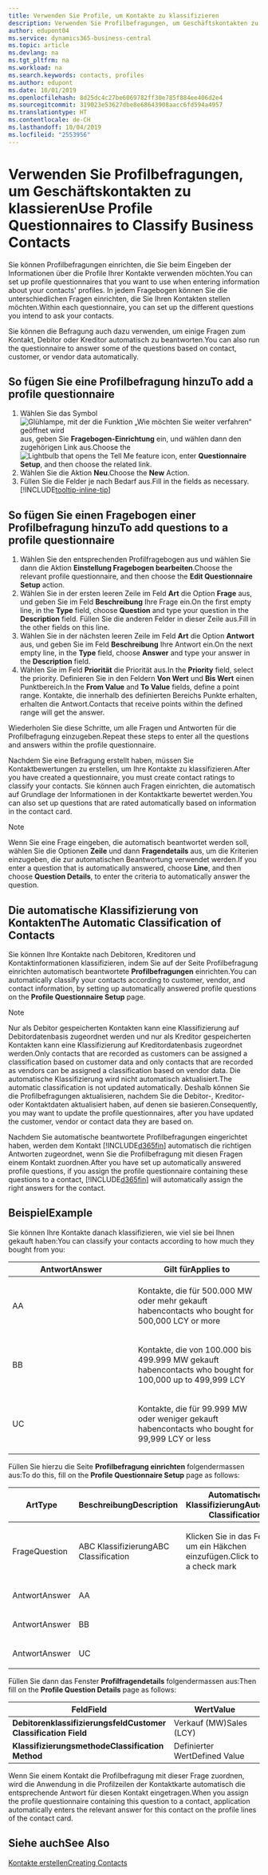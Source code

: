 ```yaml
---
title: Verwenden Sie Profile, um Kontakte zu klassifizieren
description: Verwenden Sie Profilbefragungen, um Geschäftskontakten zu klassieren
author: edupont04
ms.service: dynamics365-business-central
ms.topic: article
ms.devlang: na
ms.tgt_pltfrm: na
ms.workload: na
ms.search.keywords: contacts, profiles
ms.author: edupont
ms.date: 10/01/2019
ms.openlocfilehash: 8d25dc4c27be6069782ff30e785f884ee406d2e4
ms.sourcegitcommit: 319023e53627dbe8e68643908aacc6fd594a4957
ms.translationtype: HT
ms.contentlocale: de-CH
ms.lasthandoff: 10/04/2019
ms.locfileid: "2553956"
---
```

# <a name="use-profile-questionnaires-to-classify-business-contacts"></a><span data-ttu-id="99d9c-103">Verwenden Sie Profilbefragungen, um Geschäftskontakten zu klassieren</span><span class="sxs-lookup"><span data-stu-id="99d9c-103">Use Profile Questionnaires to Classify Business Contacts</span></span>
<span data-ttu-id="99d9c-104">Sie können Profilbefragungen einrichten, die Sie beim Eingeben der Informationen über die Profile Ihrer Kontakte verwenden möchten.</span><span class="sxs-lookup"><span data-stu-id="99d9c-104">You can set up profile questionnaires that you want to use when entering information about your contacts' profiles.</span></span> <span data-ttu-id="99d9c-105">In jedem Fragebogen können Sie die unterschiedlichen Fragen einrichten, die Sie Ihren Kontakten stellen möchten.</span><span class="sxs-lookup"><span data-stu-id="99d9c-105">Within each questionnaire, you can set up the different questions you intend to ask your contacts.</span></span>  

<span data-ttu-id="99d9c-106">Sie können die Befragung auch dazu verwenden, um einige Fragen zum Kontakt, Debitor oder Kreditor automatisch zu beantworten.</span><span class="sxs-lookup"><span data-stu-id="99d9c-106">You can also run the questionnaire to answer some of the questions based on contact, customer, or vendor data automatically.</span></span>  

## <a name="to-add-a-profile-questionnaire"></a><span data-ttu-id="99d9c-107">So fügen Sie eine Profilbefragung hinzu</span><span class="sxs-lookup"><span data-stu-id="99d9c-107">To add a profile questionnaire</span></span>
1.  <span data-ttu-id="99d9c-108">Wählen Sie das Symbol ![Glühlampe, mit der die Funktion „Wie möchten Sie weiter verfahren“ geöffnet wird](media/ui-search/search_small.png "Wie möchten Sie weiter verfahren?") aus, geben Sie **Fragebogen-Einrichtung** ein, und wählen dann den zugehörigen Link aus.</span><span class="sxs-lookup"><span data-stu-id="99d9c-108">Choose the ![Lightbulb that opens the Tell Me feature](media/ui-search/search_small.png "Tell me what you want to do") icon, enter **Questionnaire Setup**, and then choose the related link.</span></span>  
2.  <span data-ttu-id="99d9c-109">Wählen Sie die Aktion **Neu**.</span><span class="sxs-lookup"><span data-stu-id="99d9c-109">Choose the **New** Action.</span></span>  
3.  <span data-ttu-id="99d9c-110">Füllen Sie die Felder je nach Bedarf aus.</span><span class="sxs-lookup"><span data-stu-id="99d9c-110">Fill in the fields as necessary.</span></span> [!INCLUDE[tooltip-inline-tip](includes/tooltip-inline-tip_md.md)]  

## <a name="to-add-questions-to-a-profile-questionnaire"></a><span data-ttu-id="99d9c-111">So fügen Sie einen Fragebogen einer Profilbefragung hinzu</span><span class="sxs-lookup"><span data-stu-id="99d9c-111">To add questions to a profile questionnaire</span></span>
1.  <span data-ttu-id="99d9c-112">Wählen Sie den entsprechenden Profilfragebogen aus und wählen Sie dann die Aktion **Einstellung Fragebogen bearbeiten**.</span><span class="sxs-lookup"><span data-stu-id="99d9c-112">Choose the relevant profile questionnaire, and then choose the **Edit Questionnaire Setup** action.</span></span>  
2.  <span data-ttu-id="99d9c-113">Wählen Sie in der ersten leeren Zeile im Feld **Art** die Option **Frage** aus, und geben Sie im Feld **Beschreibung** Ihre Frage ein.</span><span class="sxs-lookup"><span data-stu-id="99d9c-113">On the first empty line, in the **Type** field, choose **Question** and type your question in the **Description** field.</span></span> <span data-ttu-id="99d9c-114">Füllen Sie die anderen Felder in dieser Zeile aus.</span><span class="sxs-lookup"><span data-stu-id="99d9c-114">Fill in the other fields on this line.</span></span>  
3.  <span data-ttu-id="99d9c-115">Wählen Sie in der nächsten leeren Zeile im Feld **Art** die Option **Antwort** aus, und geben Sie im Feld **Beschreibung** Ihre Antwort ein.</span><span class="sxs-lookup"><span data-stu-id="99d9c-115">On the next empty line, in the **Type** field, choose **Answer** and type your answer in the **Description** field.</span></span>  
4.  <span data-ttu-id="99d9c-116">Wählen Sie im Feld **Priorität** die Priorität aus.</span><span class="sxs-lookup"><span data-stu-id="99d9c-116">In the **Priority** field, select the priority.</span></span> <span data-ttu-id="99d9c-117">Definieren Sie in den Feldern **Von Wert** und **Bis Wert** einen Punktbereich.</span><span class="sxs-lookup"><span data-stu-id="99d9c-117">In the **From Value** and **To Value** fields, define a point range.</span></span> <span data-ttu-id="99d9c-118">Kontakte, die innerhalb des definierten Bereichs Punkte erhalten, erhalten die Antwort.</span><span class="sxs-lookup"><span data-stu-id="99d9c-118">Contacts that receive points within the defined range will get the answer.</span></span>  

<span data-ttu-id="99d9c-119">Wiederholen Sie diese Schritte, um alle Fragen und Antworten für die Profilbefragung einzugeben.</span><span class="sxs-lookup"><span data-stu-id="99d9c-119">Repeat these steps to enter all the questions and answers within the profile questionnaire.</span></span>

<span data-ttu-id="99d9c-120">Nachdem Sie eine Befragung erstellt haben, müssen Sie Kontaktbewertungen zu erstellen, um Ihre Kontakte zu klassifizieren.</span><span class="sxs-lookup"><span data-stu-id="99d9c-120">After you have created a questionnaire, you must create contact ratings to classify your contacts.</span></span> <span data-ttu-id="99d9c-121">Sie können auch Fragen einrichten, die automatisch auf Grundlage der Informationen in der Kontaktkarte bewertet werden.</span><span class="sxs-lookup"><span data-stu-id="99d9c-121">You can also set up questions that are rated automatically based on information in the contact card.</span></span>  

> [!NOTE]
> <span data-ttu-id="99d9c-122">Wenn Sie eine Frage eingeben, die automatisch beantwortet werden soll, wählen Sie die Optionen <STRONG>Zeile</STRONG> und dann <STRONG>Fragendetails</STRONG> aus, um die Kriterien einzugeben, die zur automatischen Beantwortung verwendet werden.</span><span class="sxs-lookup"><span data-stu-id="99d9c-122">If you enter a question that is automatically answered, choose <STRONG>Line</STRONG>, and then choose <STRONG>Question Details</STRONG>, to enter the criteria to automatically answer the question.</span></span>

## <a name="the-automatic-classification-of-contacts"></a><span data-ttu-id="99d9c-123">Die automatische Klassifizierung von Kontakten</span><span class="sxs-lookup"><span data-stu-id="99d9c-123">The Automatic Classification of Contacts</span></span>
<span data-ttu-id="99d9c-124">Sie können Ihre Kontakte nach Debitoren, Kreditoren und Kontaktinformationen klassifizieren, indem Sie auf der Seite Profilbefragung einrichten automatisch beantwortete **Profilbefragungen** einrichten.</span><span class="sxs-lookup"><span data-stu-id="99d9c-124">You can automatically classify your contacts according to customer, vendor, and contact information, by setting up automatically answered profile questions on the **Profile Questionnaire Setup** page.</span></span>  

> [!NOTE]
> <span data-ttu-id="99d9c-125">Nur als Debitor gespeicherten Kontakten kann eine Klassifizierung auf Debitordatenbasis zugeordnet werden und nur als Kreditor gespeicherten Kontakten kann eine Klassifizierung auf Kreditordatenbasis zugeordnet werden.</span><span class="sxs-lookup"><span data-stu-id="99d9c-125">Only contacts that are recorded as customers can be assigned a classification based on customer data and only contacts that are recorded as vendors can be assigned a classification based on vendor data.</span></span> <span data-ttu-id="99d9c-126">Die automatische Klassifizierung wird nicht automatisch aktualisiert.</span><span class="sxs-lookup"><span data-stu-id="99d9c-126">The automatic classification is not updated automatically.</span></span> <span data-ttu-id="99d9c-127">Deshalb können Sie die Profilbefragungen aktualisieren, nachdem Sie die Debitor-, Kreditor- oder Kontaktdaten aktualisiert haben, auf denen sie basieren.</span><span class="sxs-lookup"><span data-stu-id="99d9c-127">Consequently, you may want to update the profile questionnaires, after you have updated the customer, vendor or contact data they are based on.</span></span>  

<span data-ttu-id="99d9c-128">Nachdem Sie automatische beantwortete Profilbefragungen eingerichtet haben, werden dem Kontakt [!INCLUDE[d365fin](includes/d365fin_md.md)] automatisch die richtigen Antworten zugeordnet, wenn Sie die Profilbefragung mit diesen Fragen einem Kontakt zuordnen.</span><span class="sxs-lookup"><span data-stu-id="99d9c-128">After you have set up automatically answered profile questions, if you assign the profile questionnaire containing these questions to a contact, [!INCLUDE[d365fin](includes/d365fin_md.md)] will automatically assign the right answers for the contact.</span></span>  

## <a name="example"></a><span data-ttu-id="99d9c-129">Beispiel</span><span class="sxs-lookup"><span data-stu-id="99d9c-129">Example</span></span>
<span data-ttu-id="99d9c-130">Sie können Ihre Kontakte danach klassifizieren, wie viel sie bei Ihnen gekauft haben:</span><span class="sxs-lookup"><span data-stu-id="99d9c-130">You can classify your contacts according to how much they bought from you:</span></span>

<table>
<colgroup>
<col style="width: 50%" />
<col style="width: 50%" />
</colgroup>
<thead>
<tr class="header">
<th><span data-ttu-id="99d9c-131"><strong>Antwort</strong></span><span class="sxs-lookup"><span data-stu-id="99d9c-131"><strong>Answer</strong></span></span></th>
<th><span data-ttu-id="99d9c-132"><strong>Gilt für</strong></span><span class="sxs-lookup"><span data-stu-id="99d9c-132"><strong>Applies to</strong></span></span></th>
</tr>
</thead>
<tbody>
<tr class="odd">
<td><p><span data-ttu-id="99d9c-133">A</span><span class="sxs-lookup"><span data-stu-id="99d9c-133">A</span></span></p></td>
<td><p><span data-ttu-id="99d9c-134">Kontakte, die für 500.000 MW oder mehr gekauft haben</span><span class="sxs-lookup"><span data-stu-id="99d9c-134">contacts who bought for 500,000 LCY or more</span></span></p></td>
</tr>
<tr class="even">
<td><p><span data-ttu-id="99d9c-135">B</span><span class="sxs-lookup"><span data-stu-id="99d9c-135">B</span></span></p></td>
<td><p><span data-ttu-id="99d9c-136">Kontakte, die von 100.000 bis 499.999 MW gekauft haben</span><span class="sxs-lookup"><span data-stu-id="99d9c-136">contacts who bought for 100,000 up to 499,999 LCY</span></span></p></td>
</tr>
<tr class="odd">
<td><p><span data-ttu-id="99d9c-137">U</span><span class="sxs-lookup"><span data-stu-id="99d9c-137">C</span></span></p></td>
<td><p><span data-ttu-id="99d9c-138">Kontakte, die für 99.999 MW oder weniger gekauft haben</span><span class="sxs-lookup"><span data-stu-id="99d9c-138">contacts who bought for 99,999 LCY or less</span></span></p></td>
</tr>
</tbody>
</table>

<span data-ttu-id="99d9c-139">Füllen Sie hierzu die Seite **Profilbefragung einrichten** folgendermassen aus:</span><span class="sxs-lookup"><span data-stu-id="99d9c-139">To do this, fill on the **Profile Questionnaire Setup** page as follows:</span></span>


<table>
<colgroup>
<col style="width: 20%" />
<col style="width: 20%" />
<col style="width: 20%" />
<col style="width: 20%" />
<col style="width: 20%" />
</colgroup>
<thead>
<tr class="header">
<th><span data-ttu-id="99d9c-140"><strong>Art</strong></span><span class="sxs-lookup"><span data-stu-id="99d9c-140"><strong>Type</strong></span></span></th>
<th><span data-ttu-id="99d9c-141"><strong>Beschreibung</strong></span><span class="sxs-lookup"><span data-stu-id="99d9c-141"><strong>Description</strong></span></span></th>
<th><span data-ttu-id="99d9c-142"><strong>Automatische Klassifizierung</strong></span><span class="sxs-lookup"><span data-stu-id="99d9c-142"><strong>Automatic Classification</strong></span></span></th>
<th><span data-ttu-id="99d9c-143"><strong>Von Wert</strong></span><span class="sxs-lookup"><span data-stu-id="99d9c-143"><strong>From Value</strong></span></span></th>
<th><span data-ttu-id="99d9c-144"><strong>Bis Wert</strong></span><span class="sxs-lookup"><span data-stu-id="99d9c-144"><strong>To Value</strong></span></span></th>
</tr>
</thead>
<tbody>
<tr class="odd">
<td><p><span data-ttu-id="99d9c-145">Frage</span><span class="sxs-lookup"><span data-stu-id="99d9c-145">Question</span></span></p></td>
<td><p><span data-ttu-id="99d9c-146">ABC Klassifizierung</span><span class="sxs-lookup"><span data-stu-id="99d9c-146">ABC Classification</span></span></p></td>
<td><p><span data-ttu-id="99d9c-147">Klicken Sie in das Feld, um ein Häkchen einzufügen.</span><span class="sxs-lookup"><span data-stu-id="99d9c-147">Click to insert a check mark</span></span></p></td>
<td><p> </p></td>
<td><p> </p></td>
</tr>
<tr class="even">
<td><p><span data-ttu-id="99d9c-148">Antwort</span><span class="sxs-lookup"><span data-stu-id="99d9c-148">Answer</span></span></p></td>
<td><p><span data-ttu-id="99d9c-149">A</span><span class="sxs-lookup"><span data-stu-id="99d9c-149">A</span></span></p></td>
<td><p> </p></td>
<td><p><span data-ttu-id="99d9c-150">500.000</span><span class="sxs-lookup"><span data-stu-id="99d9c-150">500,000</span></span></p></td>
<td><p> </p></td>
</tr>
<tr class="odd">
<td><p><span data-ttu-id="99d9c-151">Antwort</span><span class="sxs-lookup"><span data-stu-id="99d9c-151">Answer</span></span></p></td>
<td><p><span data-ttu-id="99d9c-152">B</span><span class="sxs-lookup"><span data-stu-id="99d9c-152">B</span></span></p></td>
<td><p> </p></td>
<td><p><span data-ttu-id="99d9c-153">100.000</span><span class="sxs-lookup"><span data-stu-id="99d9c-153">100,000</span></span></p></td>
<td><p><span data-ttu-id="99d9c-154">499.999</span><span class="sxs-lookup"><span data-stu-id="99d9c-154">499,999</span></span></p></td>
</tr>
<tr class="even">
<td><p><span data-ttu-id="99d9c-155">Antwort</span><span class="sxs-lookup"><span data-stu-id="99d9c-155">Answer</span></span></p></td>
<td><p><span data-ttu-id="99d9c-156">U</span><span class="sxs-lookup"><span data-stu-id="99d9c-156">C</span></span></p></td>
<td><p> </p></td>
<td><p> </p></td>
<td><p><span data-ttu-id="99d9c-157">99.999</span><span class="sxs-lookup"><span data-stu-id="99d9c-157">99,999</span></span></p></td>
</tr>
</tbody>
</table>

<span data-ttu-id="99d9c-158">Füllen Sie dann das Fenster **Profilfragendetails** folgendermassen aus:</span><span class="sxs-lookup"><span data-stu-id="99d9c-158">Then fill on the **Profile Question Details** page as follows:</span></span>
<table>
<colgroup>
<col style="width: 50%" />
<col style="width: 50%" />
</colgroup>
<thead>
<tr class="header">
<th><span data-ttu-id="99d9c-159"><strong>Feld</strong></span><span class="sxs-lookup"><span data-stu-id="99d9c-159"><strong>Field</strong></span></span></th>
<th><span data-ttu-id="99d9c-160"><strong>Wert</strong></span><span class="sxs-lookup"><span data-stu-id="99d9c-160"><strong>Value</strong></span></span></th>
</tr>
</thead>
<tbody>
<tr>
<td><span data-ttu-id="99d9c-161"><strong>Debitorenklassifizierungsfeld</strong></span><span class="sxs-lookup"><span data-stu-id="99d9c-161"><strong>Customer Classification Field</strong></span></span></td>
<td><span data-ttu-id="99d9c-162"><emphasis>Verkauf (MW)</emphasis></span><span class="sxs-lookup"><span data-stu-id="99d9c-162"><emphasis>Sales (LCY)</emphasis></span></span></td>
</tr>
<tr>
<td><span data-ttu-id="99d9c-163"><strong>Klassifizierungsmethode</strong></span><span class="sxs-lookup"><span data-stu-id="99d9c-163"><strong>Classification Method</strong></span></span></td>
<td><span data-ttu-id="99d9c-164"><emphasis>Definierter Wert</emphasis></span><span class="sxs-lookup"><span data-stu-id="99d9c-164"><emphasis>Defined Value</emphasis></span></span></td>
</tr>
</tbody>
</table>

<span data-ttu-id="99d9c-165">Wenn Sie einem Kontakt die Profilbefragung mit dieser Frage zuordnen, wird die Anwendung in die Profilzeilen der Kontaktkarte automatisch die entsprechende Antwort für diesen Kontakt eingetragen.</span><span class="sxs-lookup"><span data-stu-id="99d9c-165">When you assign the profile questionnaire containing this question to a contact, application automatically enters the relevant answer for this contact on the profile lines of the contact card.</span></span>

## <a name="see-also"></a><span data-ttu-id="99d9c-166">Siehe auch</span><span class="sxs-lookup"><span data-stu-id="99d9c-166">See Also</span></span>
[<span data-ttu-id="99d9c-167">Kontakte erstellen</span><span class="sxs-lookup"><span data-stu-id="99d9c-167">Creating Contacts</span></span>](marketing-create-contact-companies.md)  
